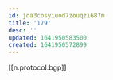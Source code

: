 ```yaml
---
id: joa3cosyiuod7zouqzi687m
title: '179'
desc: ''
updated: 1641950583500
created: 1641950572899
---
```



[[n.protocol.bgp]]
